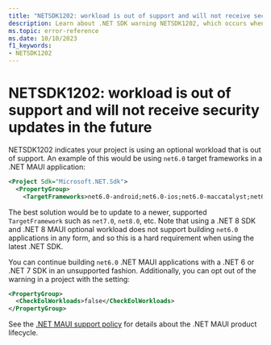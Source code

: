 ```yaml
---
title: "NETSDK1202: workload is out of support and will not receive security updates in the future"
description: Learn about .NET SDK warning NETSDK1202, which occurs when a project depends on an optional workload that is out of support.
ms.topic: error-reference
ms.date: 10/10/2023
f1_keywords:
- NETSDK1202
---
```

# NETSDK1202: workload is out of support and will not receive security updates in the future

NETSDK1202 indicates your project is using an optional workload that is out of
support. An example of this would be using `net6.0` target frameworks in a .NET
MAUI application:

```xml
<Project Sdk="Microsoft.NET.Sdk">
  <PropertyGroup>
    <TargetFrameworks>net6.0-android;net6.0-ios;net6.0-maccatalyst;net6.0-windows10.0.19041.0</TargetFrameworks>
```

The best solution would be to update to a newer, supported `TargetFramework`
such as `net7.0`, `net8.0`, etc. Note that using a .NET 8 SDK and .NET 8 MAUI
optional workload does not support building `net6.0` applications in any form,
and so this is a hard requirement when using the latest .NET SDK.

You can continue building `net6.0` .NET MAUI applications with a .NET 6 or .NET
7 SDK in an unsupported fashion. Additionally, you can opt out of the warning in
a project with the setting:

```xml
<PropertyGroup>
  <CheckEolWorkloads>false</CheckEolWorkloads>
</PropertyGroup>
```

See the [.NET MAUI support policy](https://aka.ms/maui-support-policy) for
details about the .NET MAUI product lifecycle.
